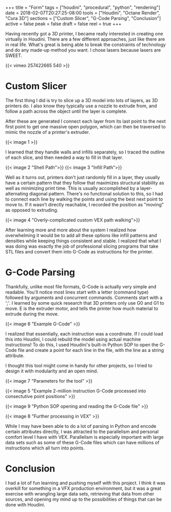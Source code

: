 +++
title = "Form"
tags = ["houdini", "procedural", "python", "rendering"]
date = 2018-02-07T20:27:25-08:00
tools = ["Houdini", "Octane Render", "Cura 3D"]
sections = ["Custom Slicer", "G-Code Parsing", "Conclusion"]
active = false
peak = false
draft = false
reel = true
+++

Having recently got a 3D printer, I became really interested in creating one virtually in Houdini. There are a few different approaches, just like there are in real life. What's great is being able to break the constraints of technology and do any made-up method you want. I chose lasers because lasers are SWEET.

{{< vimeo 257422665 540 >}}

# Custom Slicer
The first thing I did is try to slice up a 3D model into lots of layers, as 3D printers do. I also know they typically use a nozzle to extrude from, and follow a path across the object until the layer is complete.

After these are generated I connect each layer from its last point to the next first point to get one massive open polygon, which can then be traversed to mimic the nozzle of a printer's extruder.

{{< image 1 >}}

I learned that they handle walls and infills separately, so I traced the outline of each slice, and then needed a way to fill in that layer.

{{< image 2 "Shell Path">}}
{{< image 3 "Infill Path">}}

Well as it turns out, printers don't just randomly fill in a layer, they usually have a certain pattern that they follow that maximizes structural stability as well as minimizing print time. This is usually accomplished by a layer-alternating diagonal pattern. There's no functional solution to this, so I had to connect each line by walking the points and using the best next point to move to. If it wasn't directly reachable, I recorded the position as "moving" as opposed to extruding.

{{< image 4 "Overly-complicated custom VEX path walking">}}

After learning more and more about the system I realized how overwhelming it would be to add all these options like infill patterns and densities while keeping things consistent and stable. I realized that what I was doing was exactly the job of professional slicing programs that take STL files and convert them into G-Code as instructions for the printer.

# G-Code Parsing
Thankfully, unlike most file formats, G-Code is actually very simple and readable. You'll notice most lines start with a letter (command type) followed by arguments and concurrent commands. Comments start with a ';'. I learned by some quick research that 3D printers only use G0 and G1 to move. E is the extruder motor, and tells the printer how much material to extrude during the move.

{{< image 6 "Example G-Code" >}}

I realized that essentially, each instruction was a coordinate. If I could load this into Houdini, I could rebuild the model using actual machine instructions! To do this, I used Houdini's built-in Python SOP to open the G-Code file and create a point for each line in the file, with the line as a string attribute.

I thought this tool might come in handy for other projects, so I tried to design it with modularity and an open mind.

{{< image 7 "Parameters for the tool" >}}

{{< image 5 "Example 2-million instruction G-Code processed into consectutive point positions" >}}

{{< image 9 "Python SOP opening and reading the G-Code file" >}}

{{< image 8 "Further processing in VEX" >}}

While I may have been able to do a lot of parsing in Python and encode certain attributes directly, I was attracted to the parallelism and personal comfort level I have with VEX. Parallelism is especially important with large data sets such as some of these G-Code files which can have millions of instructions which all turn into points.

# Conclusion
I had a lot of fun learning and pushing myself with this project. I think it was overkill for something in a VFX production environment, but it was a great exercise with wrangling large data sets, retrieving that data from other sources, and opening my mind up to the possibilities of things that can be done with Houdini.
